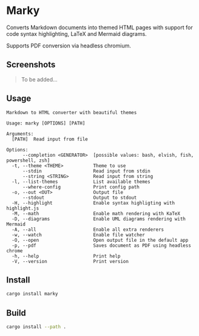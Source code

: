 # Marky

Converts Markdown documents into themed HTML pages with support
for code syntax highlighting, LaTeX and Mermaid diagrams.

Supports PDF conversion via headless chromium.

## Screenshots

> To be added...

## Usage

```
Markdown to HTML converter with beautiful themes

Usage: marky [OPTIONS] [PATH]

Arguments:
  [PATH]  Read input from file

Options:
      --completion <GENERATOR>  [possible values: bash, elvish, fish, powershell, zsh]
  -t, --theme <THEME>           Theme to use
      --stdin                   Read input from stdin
      --string <STRING>         Read input from string
  -l, --list-themes             List available themes
      --where-config            Print config path
  -o, --out <OUT>               Output file
      --stdout                  Output to stdout
  -H, --highlight               Enable syntax highligting with highlight.js
  -M, --math                    Enable math rendering with KaTeX
  -D, --diagrams                Enable UML diagrams rendering with Mermaid
  -A, --all                     Enable all extra renderers
  -w, --watch                   Enable file watcher
  -O, --open                    Open output file in the default app
  -p, --pdf                     Saves document as PDF using headless chrome
  -h, --help                    Print help
  -V, --version                 Print version
```

## Install

```bash
cargo install marky
```

## Build

```bash
cargo install --path .
```
